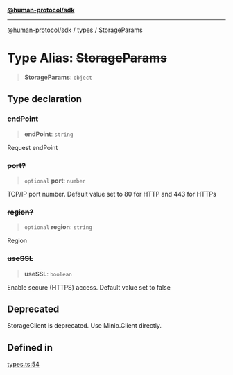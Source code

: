 [**@human-protocol/sdk**](../../README.md)

***

[@human-protocol/sdk](../../modules.md) / [types](../README.md) / StorageParams

# Type Alias: ~~StorageParams~~

> **StorageParams**: `object`

## Type declaration

### ~~endPoint~~

> **endPoint**: `string`

Request endPoint

### ~~port?~~

> `optional` **port**: `number`

TCP/IP port number. Default value set to 80 for HTTP and 443 for HTTPs

### ~~region?~~

> `optional` **region**: `string`

Region

### ~~useSSL~~

> **useSSL**: `boolean`

Enable secure (HTTPS) access. Default value set to false

## Deprecated

StorageClient is deprecated. Use Minio.Client directly.

## Defined in

[types.ts:54](https://github.com/humanprotocol/human-protocol/blob/9a36dcc76397ebaf05988194a5c5bf379999302c/packages/sdk/typescript/human-protocol-sdk/src/types.ts#L54)
